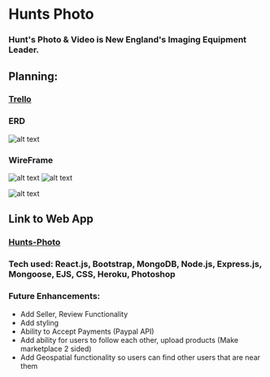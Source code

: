 # Hunts Photo
### Hunt's Photo & Video is New England's Imaging Equipment Leader.
## Planning:
### [Trello](https://trello.com/b/OYJjwxKB/project-4)<br />
### ERD
![alt text](https://i.imgur.com/k3FqYSR.png)


### WireFrame
![alt text](https://i.imgur.com/DmmxaXY.png)
![alt text](https://i.imgur.com/3rgvEbz.jpg)

![alt text](https://i.imgur.com/IHhq8IY.png)
## Link to Web App
### [Hunts-Photo](https://hunts-photo.herokuapp.com//)<br />
### Tech used: React.js, Bootstrap, MongoDB, Node.js, Express.js, Mongoose, EJS, CSS, Heroku, Photoshop
### Future Enhancements: 
* Add Seller, Review Functionality
* Add styling
* Ability to Accept Payments (Paypal API)
* Add ability for users to follow each other, upload products (Make marketplace 2 sided)
* Add Geospatial functionality so users can find other users that are near them
